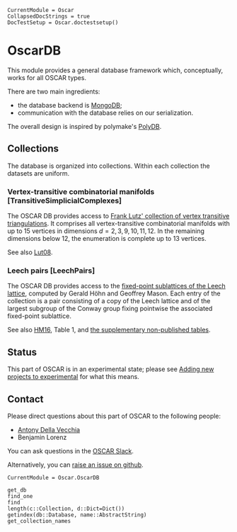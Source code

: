 ```@meta
CurrentModule = Oscar
CollapsedDocStrings = true
DocTestSetup = Oscar.doctestsetup()
```

# OscarDB

This module provides a general database framework which, conceptually, works for all OSCAR types.

There are two main ingredients:
- the database backend is [MongoDB](https://www.mongodb.com);
- communication with the database relies on our serialization.

The overall design is inspired by polymake's [PolyDB](https://polydb.org/).

## Collections

The database is organized into collections.
Within each collection the datasets are uniform.

### Vertex-transitive combinatorial manifolds [TransitiveSimplicialComplexes]
The OSCAR DB provides access to [Frank Lutz' collection of vertex transitive triangulations](https://www3.math.tu-berlin.de/IfM/Nachrufe/Frank_Lutz/stellar/vertex-transitive-triangulations.html).
It comprises all vertex-transitive combinatorial manifolds with up to 15 vertices in dimensions $d=2,3,9,10,11,12$.
In the remaining dimensions below 12, the enumeration is complete up to 13 vertices.

See also [Lut08](@cite).

### Leech pairs [LeechPairs]
The OSCAR DB provides access to the [fixed-point sublattices of the Leech lattice](http://monstrous-moonshine.de/~gerald/),
computed by Gerald Höhn and Geoffrey Mason.
Each entry of the collection is a pair consisting of a copy of the Leech lattice
and of the largest subgroup of the Conway group fixing pointwise the associated
fixed-point sublattice.

See also [HM16](@cite), Table 1, and [the supplementary non-published tables](https://arxiv.org/src/1505.06420v3/anc).

## Status

This part of OSCAR is in an experimental state; please see [Adding new projects to experimental](@ref) for what this means.

## Contact

Please direct questions about this part of OSCAR to the following people:
* [Antony Della Vecchia](https://antonydellavecchia.github.io/)
* Benjamin Lorenz

You can ask questions in the [OSCAR Slack](https://www.oscar-system.org/community/#slack).

Alternatively, you can [raise an issue on github](https://www.oscar-system.org/community/#how-to-report-issues).

```@meta
CurrentModule = Oscar.OscarDB
```

```@docs
get_db
find_one
find
length(c::Collection, d::Dict=Dict())
getindex(db::Database, name::AbstractString)
get_collection_names
```

